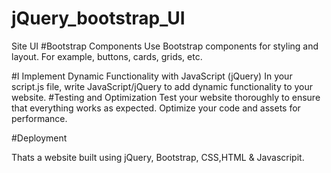 # jQuery_bootstrap_UI
 Site UI 
#Bootstrap Components
Use Bootstrap components for styling and layout. For example, buttons, cards, grids, etc.

#I Implement Dynamic Functionality with JavaScript (jQuery)
In your script.js file, write JavaScript/jQuery to add dynamic functionality to your website.
#Testing and Optimization
Test your website thoroughly to ensure that everything works as expected. Optimize your code and assets for performance.

#Deployment

Thats a website built using jQuery, Bootstrap, CSS,HTML & Javascripit.





